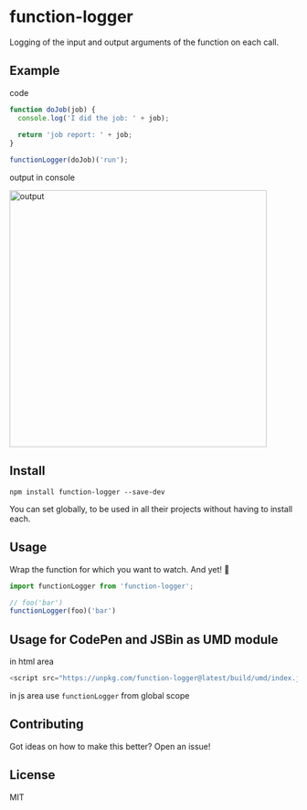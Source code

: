 # function-logger
Logging of the input and output arguments of the function on each call.
## Example
code
```javascript
function doJob(job) {
  console.log('I did the job: ' + job);
  
  return 'job report: ' + job;
}

functionLogger(doJob)('run');
```
output in console

<img width="450" alt="output" src="https://user-images.githubusercontent.com/15855766/47255630-01bd8c00-d47d-11e8-9c06-9d6d672c0b23.png">

## Install

```
npm install function-logger --save-dev
```

You can set globally, to be used in all their projects without having to install each.
  
## Usage 
Wrap the function for which you want to watch. And yet! :checkered_flag:
```javascript
import functionLogger from 'function-logger';

// foo('bar')
functionLogger(foo)('bar')
```

## Usage for CodePen and JSBin as UMD module
in html area
```javascript
<script src="https://unpkg.com/function-logger@latest/build/umd/index.js"></script>
```
in js area use ```functionLogger``` from global scope

## Contributing
Got ideas on how to make this better? Open an issue!

## License
MIT
